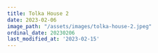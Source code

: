 ```yaml
---
title: Tolka House 2
date: 2023-02-06
image_path: "/assets/images/tolka-house-2.jpeg"
ordinal_date: 20230206
last_modified_at: '2023-02-15'
---
```



